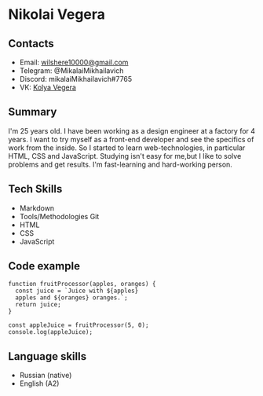 # Nikolai Vegera

## Contacts
* Email: wilshere10000@gmail.com
* Telegram: @MikalaiMikhailavich
* Discord: mikalaiMikhailavich#7765
* VK: [Kolya Vegera](https://vk.com/mikalaivegera)

## Summary 
I'm 25 years old. I have been working as a design engineer at a factory for 4 years. I want to try myself as a front-end developer and see the specifics of work from the inside. So I started to learn web-technologies, in particular HTML, CSS and JavaScript. Studying isn't easy for me,but I like to solve problems and get results. I'm fast-learning and hard-working person.

## Tech Skills
- Markdown
- Tools/Methodologies Git
- HTML
- CSS
- JavaScript

## Code example
```
function fruitProcessor(apples, oranges) {
  const juice = `Juice with ${apples}
  apples and ${oranges} oranges.`;
  return juice;
}

const appleJuice = fruitProcessor(5, 0);
console.log(appleJuice);
```

## Language skills

- Russian (native)
- English (A2)